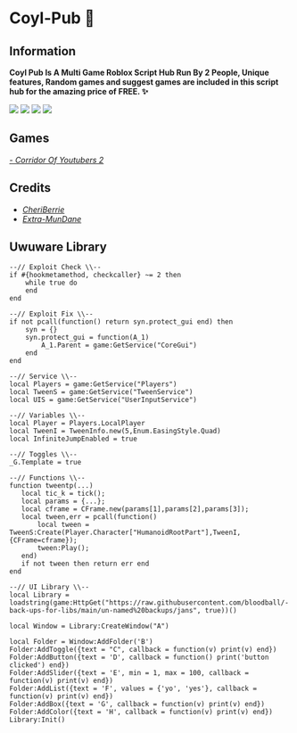 # Coyl-Pub 🎉
## Information

**Coyl Pub Is A Multi Game Roblox Script Hub Run By 2 People, Unique features, Random games and suggest games are included in this script hub for the amazing price of FREE. ✨**

![](https://img.shields.io/github/followers/CheriBerrie?color=red&logo=github&style=for-the-badge) ![](https://img.shields.io/badge/Contributors-2-blue?style=for-the-badge&logo=github) ![](https://img.shields.io/github/stars/CheriBerrie/Coyl-Pub?color=critical&logo=github&style=for-the-badge) ![](https://img.shields.io/badge/Last%20Updated-January%2026th%202022-green?style=for-the-badge&logo=roblox)

## Games
*[- Corridor Of Youtubers 2](https://www.roblox.com/games/6083203018/Christmas-Corridor-Of-Youtubers-2)*
## Credits
- *[CheriBerrie](https://github.com/CheriBerrie)*
- *[Extra-MunDane](https://github.com/Extra-Mundane)*

## Uwuware Library
```
--// Exploit Check \\--
if #{hookmetamethod, checkcaller} ~= 2 then
    while true do
    end
end

--// Exploit Fix \\--
if not pcall(function() return syn.protect_gui end) then
    syn = {}
    syn.protect_gui = function(A_1)
        A_1.Parent = game:GetService("CoreGui")
    end
end

--// Service \\--
local Players = game:GetService("Players")
local TweenS = game:GetService("TweenService")
local UIS = game:GetService("UserInputService")

--// Variables \\--
local Player = Players.LocalPlayer
local TweenI = TweenInfo.new(5,Enum.EasingStyle.Quad)
local InfiniteJumpEnabled = true

--// Toggles \\--
_G.Template = true

--// Functions \\--
function tweentp(...)
   local tic_k = tick();
   local params = {...};
   local cframe = CFrame.new(params[1],params[2],params[3]);
   local tween,err = pcall(function()
       local tween = TweenS:Create(Player.Character["HumanoidRootPart"],TweenI,{CFrame=cframe});
       tween:Play();
   end)
   if not tween then return err end
end

--// UI Library \\--
local Library = loadstring(game:HttpGet("https://raw.githubusercontent.com/bloodball/-back-ups-for-libs/main/un-named%20backups/jans", true))()

local Window = Library:CreateWindow("A")

local Folder = Window:AddFolder('B')
Folder:AddToggle({text = "C", callback = function(v) print(v) end})
Folder:AddButton({text = 'D', callback = function() print('button clicked') end})
Folder:AddSlider({text = 'E', min = 1, max = 100, callback = function(v) print(v) end})
Folder:AddList({text = 'F', values = {'yo', 'yes'}, callback = function(v) print(v) end})
Folder:AddBox({text = 'G', callback = function(v) print(v) end})
Folder:AddColor({text = 'H', callback = function(v) print(v) end})
Library:Init()
```
